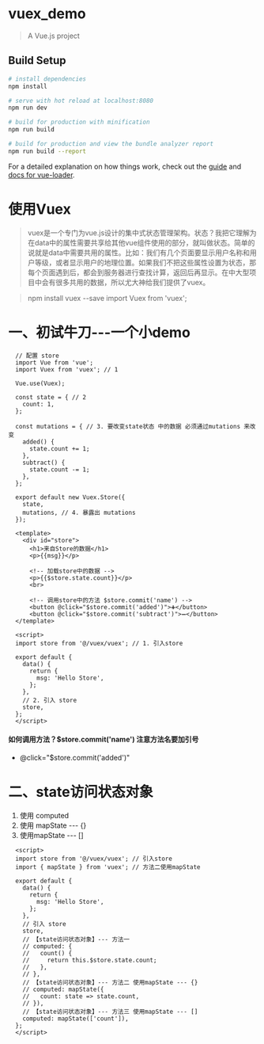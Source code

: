 # vuex_demo

> A Vue.js project

## Build Setup

``` bash
# install dependencies
npm install

# serve with hot reload at localhost:8080
npm run dev

# build for production with minification
npm run build

# build for production and view the bundle analyzer report
npm run build --report
```

For a detailed explanation on how things work, check out the [guide](http://vuejs-templates.github.io/webpack/) and [docs for vue-loader](http://vuejs.github.io/vue-loader).

# 使用Vuex

> vuex是一个专门为vue.js设计的集中式状态管理架构。状态？我把它理解为在data中的属性需要共享给其他vue组件使用的部分，就叫做状态。简单的说就是data中需要共用的属性。比如：我们有几个页面要显示用户名称和用户等级，或者显示用户的地理位置。如果我们不把这些属性设置为状态，那每个页面遇到后，都会到服务器进行查找计算，返回后再显示。在中大型项目中会有很多共用的数据，所以尤大神给我们提供了vuex。

> npm install vuex --save
> import Vuex from 'vuex';

# 一、初试牛刀---一个小demo

```
  // 配置 store
  import Vue from 'vue';
  import Vuex from 'vuex'; // 1
  
  Vue.use(Vuex);
  
  const state = { // 2
    count: 1,
  };
  
  const mutations = { // 3. 要改变state状态 中的数据 必须通过mutations 来改变
    added() {
      state.count += 1;
    },
    subtract() {
      state.count -= 1;
    },
  };
  
  export default new Vuex.Store({
    state,
    mutations, // 4. 暴露出 mutations
  });

```

``` 
  <template>
    <div id="store">
      <h1>来自Store的数据</h1>
      <p>{{msg}}</p>
      
      <!-- 加载store中的数据 -->
      <p>{{$store.state.count}}</p>
      <br>
      
      <!-- 调用store中的方法 $store.commit('name') -->
      <button @click="$store.commit('added')">➕</button>
      <button @click="$store.commit('subtract')">➖</button>
  </template>
  
  <script>
  import store from '@/vuex/vuex'; // 1. 引入store
  
  export default {
    data() {
      return {
        msg: 'Hello Store',
      };
    },
    // 2. 引入 store
    store,
  };
  </script>

```
#### 如何调用方法？$store.commit('name') 注意方法名要加引号
* @click="$store.commit('added')" 

# 二、state访问状态对象

1. 使用 computed  
2. 使用 mapState --- {}  
3. 使用mapState --- []  

```
  <script>
  import store from '@/vuex/vuex'; // 引入store
  import { mapState } from 'vuex'; // 方法二使用mapState
  
  export default {
    data() {
      return {
        msg: 'Hello Store',
      };
    },
    // 引入 store
    store,
    // 【state访问状态对象】--- 方法一
    // computed: {
    //   count() {
    //     return this.$store.state.count;
    //   },
    // },
    // 【state访问状态对象】--- 方法二 使用mapState --- {}
    // computed: mapState({
    //   count: state => state.count,
    // }),
    // 【state访问状态对象】--- 方法三 使用mapState --- []
    computed: mapState(['count']),
  };
  </script>

```

